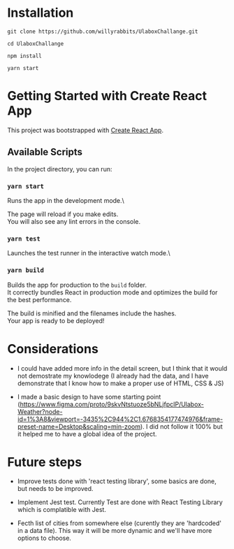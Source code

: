 # Installation

`git clone https://github.com/willyrabbits/UlaboxChallange.git`

`cd UlaboxChallange`

`npm install`

`yarn start`


# Getting Started with Create React App

This project was bootstrapped with [Create React App](https://github.com/facebook/create-react-app).

## Available Scripts

In the project directory, you can run:

### `yarn start`

Runs the app in the development mode.\

The page will reload if you make edits.\
You will also see any lint errors in the console.

### `yarn test`

Launches the test runner in the interactive watch mode.\

### `yarn build`

Builds the app for production to the `build` folder.\
It correctly bundles React in production mode and optimizes the build for the best performance.

The build is minified and the filenames include the hashes.\
Your app is ready to be deployed!

# Considerations

* I could have added more info in the detail screen, but I think that it would not demostrate my knowlodege (I already had the data, and I have demonstrate that I know how to make a proper use of HTML, CSS & JS)

* I made a basic design to have some starting point (https://www.figma.com/proto/9skvNtstuoze5bNLjfpcIP/Ulabox-Weather?node-id=1%3A8&viewport=-3435%2C944%2C1.6768354177474976&frame-preset-name=Desktop&scaling=min-zoom). I did not follow it 100% but it helped me to have a global idea of the project.


# Future steps

* Improve tests done with 'react testing library', some basics are done, but needs to be improved.

* Implement Jest test. Currently Test are done with React Testing Library which is complatible with Jest.

* Fecth list of cities from somewhere else (curently they are 'hardcoded' in a data file). This way it will be more dynamic and we'll have more options to choose.


